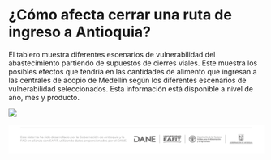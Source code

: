 # **¿Cómo afecta cerrar una ruta de ingreso a Antioquia?**

El tablero muestra diferentes escenarios de vulnerabilidad del abastecimiento partiendo de supuestos de cierres viales. Este muestra los posibles efectos que tendría en las cantidades de alimento que ingresan a las centrales de acopio de Medellín según los diferentes escenarios de vulnerabilidad seleccionados. Esta información está disponible a nivel de año, mes y producto.

![](Maps2/preview_tablero.png)

![](www/logo.png)
